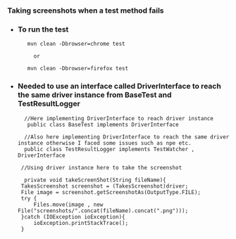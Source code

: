 ### Taking screenshots when a test method fails

 * ### To run the test
   
          mvn clean -Dbrowser=chrome test 
   
            or
   
          mvn clean -Dbrowser=firefox test

 * ### Needed to use an interface called DriverInterface to reach the same driver instance from BaseTest and TestResultLogger
   
         //Here implementing DriverInterface to reach driver instance
          public class BaseTest implements DriverInterface
    
         //Also here implementing DriverInterface to reach the same driver instance otherwise I faced some issues such as npe etc.
         public class TestResultLogger implements TestWatcher , DriverInterface
    
        //Using driver instance here to take the screenshot
         
         private void takeScreenShot(String fileName){
        TakesScreenshot screenshot = (TakesScreenshot)driver;
        File image = screenshot.getScreenshotAs(OutputType.FILE);
        try {
            Files.move(image , new File("screenshots/".concat(fileName).concat(".png")));
        }catch (IOException ioException){
            ioException.printStackTrace();
        }
    
   

